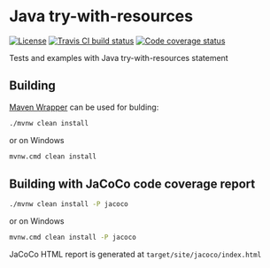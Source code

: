 # Java try-with-resources

[![License](https://img.shields.io/github/license/mabrarov/java-try-with-resources.svg)](https://github.com/mabrarov/java-try-with-resources/tree/master/LICENSE)
[![Travis CI build status](https://travis-ci.org/mabrarov/java-try-with-resources.svg?branch=master)](https://travis-ci.org/mabrarov/java-try-with-resources)
[![Code coverage status](https://codecov.io/gh/mabrarov/java-try-with-resources/branch/master/graph/badge.svg)](https://codecov.io/gh/mabrarov/java-try-with-resources/branch/master)

Tests and examples with Java try-with-resources statement

## Building

[Maven Wrapper](https://github.com/takari/maven-wrapper) can be used for bulding:

```bash
./mvnw clean install
```

or on Windows

```cmd
mvnw.cmd clean install
```

## Building with JaCoCo code coverage report

```bash
./mvnw clean install -P jacoco
```

or on Windows

```cmd
mvnw.cmd clean install -P jacoco
```

JaCoCo HTML report is generated at `target/site/jacoco/index.html`
